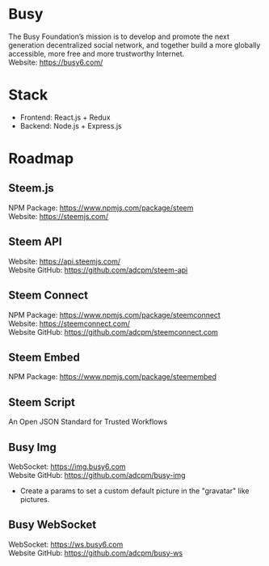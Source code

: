 # Busy
The Busy Foundation’s mission is to develop and promote the next generation decentralized social network, and together build a more globally accessible, more free and more trustworthy Internet.<br/>
Website: https://busy6.com/<br/>

# Stack
- Frontend: React.js + Redux
- Backend: Node.js + Express.js

# Roadmap

## Steem.js
NPM Package: https://www.npmjs.com/package/steem<br/>
Website: https://steemjs.com/<br/>

## Steem API
Website: https://api.steemjs.com/<br/>
Website GitHub: https://github.com/adcpm/steem-api<br/>

## Steem Connect
NPM Package: https://www.npmjs.com/package/steemconnect<br/>
Website: https://steemconnect.com/<br/>
Website GitHub: https://github.com/adcpm/steemconnect.com<br/>

## Steem Embed
NPM Package: https://www.npmjs.com/package/steemembed<br/>

## Steem Script
An Open JSON Standard for Trusted Workflows<br/>

## Busy Img
WebSocket: https://img.busy6.com<br/>
Website GitHub: https://github.com/adcpm/busy-img<br/>
- Create a params to set a custom default picture in the "gravatar" like pictures.

## Busy WebSocket
WebSocket: https://ws.busy6.com<br/>
Website GitHub: https://github.com/adcpm/busy-ws<br/>
